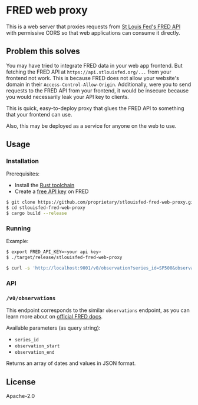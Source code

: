 # FRED web proxy

This is a web server that proxies requests from [St Louis Fed's FRED API](https://fred.stlouisfed.org/) with permissive CORS so that web applications can consume it directly.

## Problem this solves

You may have tried to integrate FRED data in your web app frontend. But fetching the FRED API at `https://api.stlouisfed.org/...` from your frontend not work. This is because FRED does not allow your website's domain in their `Access-Control-Allow-Origin`. Additionally, were you to send requests to the FRED API from your frontend, it would be insecure because you would necessarily leak your API key to clients.

This is quick, easy-to-deploy proxy that glues the FRED API to something that your frontend can use.

Also, this may be deployed as a service for anyone on the web to use.

## Usage

### Installation

Prerequisites:
- Install the [Rust toolchain](https://rustup.rs/)
- Create a [free API key](https://fred.stlouisfed.org/docs/api/api_key.html) on FRED

```bash
$ git clone https://github.com/proprietary/stlouisfed-fred-web-proxy.git
$ cd stlouisfed-fred-web-proxy
$ cargo build --release
```

### Running

Example:

```bash
$ export FRED_API_KEY=<your api key>
$ ./target/release/stlouisfed-fred-web-proxy
```

```bash
$ curl -s 'http://localhost:9001/v0/observation?series_id=SP500&observation_start=2023-01-01&observation_end=2023-03-01'
```

### API

### `/v0/observations`

This endpoint corresponds to the similar `observations` endpoint, as you can learn more about on [official FRED docs](https://fred.stlouisfed.org/docs/api/fred/series_observations.html).

Available parameters (as query string):
- `series_id`
- `observation_start`
- `observation_end`

Returns an array of dates and values in JSON format.

## License

Apache-2.0